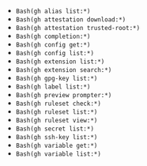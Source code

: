 * `Bash(gh alias list:*)`
* `Bash(gh attestation download:*)`
* `Bash(gh attestation trusted-root:*)`
* `Bash(gh completion:*)`
* `Bash(gh config get:*)`
* `Bash(gh config list:*)`
* `Bash(gh extension list:*)`
* `Bash(gh extension search:*)`
* `Bash(gh gpg-key list:*)`
* `Bash(gh label list:*)`
* `Bash(gh preview prompter:*)`
* `Bash(gh ruleset check:*)`
* `Bash(gh ruleset list:*)`
* `Bash(gh ruleset view:*)`
* `Bash(gh secret list:*)`
* `Bash(gh ssh-key list:*)`
* `Bash(gh variable get:*)`
* `Bash(gh variable list:*)`